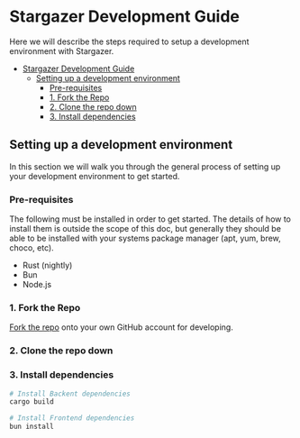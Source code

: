 # Stargazer Development Guide

Here we will describe the steps required to setup a development environment with Stargazer.  

- [Stargazer Development Guide](#stargazer-development-guide)
  - [Setting up a development environment](#setting-up-a-development-environment)
    - [Pre-requisites](#pre-requisites)
    - [1. Fork the Repo](#1-fork-the-repo)
    - [2. Clone the repo down](#2-clone-the-repo-down)
    - [3. Install dependencies](#3-install-dependencies)

## Setting up a development environment

In this section we will walk you through the general process of setting up your development environment to get started.

### Pre-requisites

The following must be installed in order to get started. The details of how to install them is outside the scope of this doc, but generally they should be able to be installed with your systems package manager (apt, yum, brew, choco, etc).

- Rust (nightly)
- Bun
- Node.js

### 1. Fork the Repo

[Fork the repo](https://docs.github.com/en/get-started/quickstart/fork-a-repo) onto your own GitHub account for developing.  

### 2. Clone the repo down

### 3. Install dependencies

```bash
# Install Backent dependencies
cargo build

# Install Frontend dependencies
bun install
```
